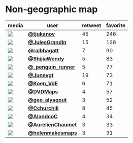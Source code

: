 # Non-geographic map

| media                                                                                        | user                                                                             |   retweet |   favorite |
|----------------------------------------------------------------------------------------------|----------------------------------------------------------------------------------|-----------|------------|
| ![](http://pbs.twimg.com/media/En6ycsoXMAAppQm.jpg)                                          | **[@tjukanov](https://twitter.com/twitter/statuses/1332698975925833733)**        |        45 |        246 |
| ![](http://pbs.twimg.com/media/Env4HoxWMAQuCxk.jpg)                                          | **[@JulesGrandin](https://twitter.com/twitter/statuses/1332615464711835648)**    |        15 |        128 |
| ![](http://pbs.twimg.com/media/En62hpjUwAAUMa-.jpg)                                          | **[@rajbhagatt](https://twitter.com/twitter/statuses/1332703936478806017)**      |         7 |         90 |
| ![](http://pbs.twimg.com/media/En4x9YVVEAEHx-4.jpg)                                          | **[@ShijiaWendy](https://twitter.com/twitter/statuses/1332557499929559040)**     |         5 |         83 |
| ![](http://pbs.twimg.com/media/En64N0tXYAEugMt.jpg)                                          | **[@_penguin_runner](https://twitter.com/twitter/statuses/1332705092345208832)** |         5 |         77 |
| ![](http://pbs.twimg.com/media/En6jc_yWMAIXehH.jpg)                                          | **[@Junevgt](https://twitter.com/twitter/statuses/1332683001206108160)**         |        19 |         73 |
| ![](http://pbs.twimg.com/media/En7B19pXIAIu-bA.jpg)                                          | **[@Koen_VdE](https://twitter.com/twitter/statuses/1332716801726222339)**        |         6 |         71 |
| ![](http://pbs.twimg.com/media/En5jVn9WMAA5B_d.jpg)                                          | **[@DVDMaps](https://twitter.com/twitter/statuses/1332611780837863425)**         |         4 |         57 |
| ![](http://pbs.twimg.com/media/En7T7c9W8AEWyI6.png)                                          | **[@geo_alyaqout](https://twitter.com/twitter/statuses/1332736024225722372)**    |         3 |         52 |
| ![](http://pbs.twimg.com/ext_tw_video_thumb/1332818501434675200/pu/img/2FzZ2GDqrZETla7y.jpg) | **[@Cchurchili](https://twitter.com/twitter/statuses/1332818857199763459)**      |         8 |         45 |
| ![](http://pbs.twimg.com/media/En5lkopXYAU_VAU.jpg)                                          | **[@AlandcoC](https://twitter.com/twitter/statuses/1332614223432740867)**        |         4 |         34 |
| ![](http://pbs.twimg.com/ext_tw_video_thumb/1332605077199212544/pu/img/UKoHOA2vMS1xI9Hk.jpg) | **[@AurelienChaumet](https://twitter.com/twitter/statuses/1332605791749222403)** |         3 |         33 |
| ![](http://pbs.twimg.com/media/En7hRFXW8AMAWUF.jpg)                                          | **[@helenmakesmaps](https://twitter.com/twitter/statuses/1332750471698722819)**  |         3 |         31 |
 
